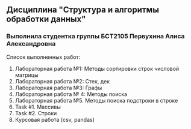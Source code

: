 ## Дисциплина "Структура и алгоритмы обработки данных"

### Выполнила студентка группы БСТ2105 Первухина Алиса Александровна

Список выполненных работ: 
1. Лабораторная работа №1: Методы сортировки строк числовой матрицы
2. Лабораторная работа №2: Стек, дек
3. Лабораторная работа №3: Графы
4. Лабораторная работа № 4: Методы поиска
5. Лабораторная работа №5. Методы поиска подстроки в строке
6. Task #1. Массивы
7. Task #2. Строки
8. Курсовая работа (csv, pandas)
